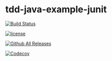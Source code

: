 # tdd-java-example-junit

[![Build Status](https://travis-ci.com/YSU-CSIS-SE/tdd-java-example-junit.svg?token=nxyvnJEcfL8Mq7c6F4rM&branch=master)](https://travis-ci.com/YSU-CSIS-SE/tdd-java-example-junit)

[![license](https://travis-ci.com/YSU-CSIS-SE/tdd-java-example-junit.svg?token=nxyvnJEcfL8Mq7c6F4rM&branch=master)](https://travis-ci.com/YSU-CSIS-SE/tdd-java-example-junit)

[![Github All Releases](https://travis-ci.com/YSU-CSIS-SE/tdd-java-example-junit.svg?token=nxyvnJEcfL8Mq7c6F4rM&branch=master)](https://travis-ci.com/YSU-CSIS-SE/tdd-java-example-junit)

[![Codecov](https://travis-ci.com/YSU-CSIS-SE/tdd-java-example-junit.svg?token=nxyvnJEcfL8Mq7c6F4rM&branch=master)](https://travis-ci.com/YSU-CSIS-SE/tdd-java-example-junit)
